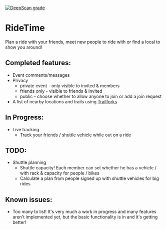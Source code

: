 [![DeepScan grade](https://deepscan.io/api/teams/2619/projects/3822/branches/32843/badge/grade.svg)](https://deepscan.io/dashboard#view=project&tid=2619&pid=3822&bid=32843)

# RideTime
Plan a ride with your friends, meet new people to ride with or find a local to show you around!

## Completed features:
- Event comments/messages
- Privacy
  - private event - only visible to invited & members
  - friends only - visible to friends & invited
  - public - choose whether to allow anyone to join or add a join request
- A list of nearby locations and trails using [Trailforks](https://trailforks.com)

## In Progress:
- Live tracking
  - Track your friends / shuttle vehicle while out on a ride

## TODO:
- Shuttle planning
  - Shuttle capacity! Each member can set whether he has a vehicle / with rack & capacity for people / bikes
  - Calculate a plan from people signed up with shuttle vehicles for big rides

## Known issues:
- Too many to list! It's very much a work in progress and many features aren't implemented yet, but the basic functionality is in and it's getting better!

